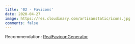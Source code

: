```yaml
---
title: '02 - Favicons'
date: 2020-04-27
image: https://res.cloudinary.com/artisanstatic/icons.jpg
comments: false
---
```

Recommendation: [RealFaviconGenerator](https://realfavicongenerator.net)
